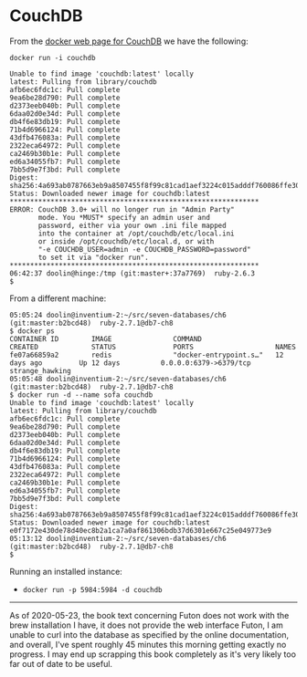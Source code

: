 # CouchDB

From the [docker web page for
CouchDB](https://hub.docker.com/_/couchdb/) we have the following:

`docker run -i couchdb`

```
Unable to find image 'couchdb:latest' locally
latest: Pulling from library/couchdb
afb6ec6fdc1c: Pull complete
9ea6be28d790: Pull complete
d2373eeb040b: Pull complete
6daa02d0e34d: Pull complete
db4f6e83db19: Pull complete
71b4d6966124: Pull complete
43dfb476083a: Pull complete
2322eca64972: Pull complete
ca2469b30b1e: Pull complete
ed6a34055fb7: Pull complete
7bb5d9e7f3bd: Pull complete
Digest: sha256:4a693ab0787663eb9a8507455f8f99c81cad1aef3224c015adddf760086ffe30
Status: Downloaded newer image for couchdb:latest
*************************************************************
ERROR: CouchDB 3.0+ will no longer run in "Admin Party"
       mode. You *MUST* specify an admin user and
       password, either via your own .ini file mapped
       into the container at /opt/couchdb/etc/local.ini
       or inside /opt/couchdb/etc/local.d, or with
       "-e COUCHDB_USER=admin -e COUCHDB_PASSWORD=password"
       to set it via "docker run".
*************************************************************
06:42:37 doolin@hinge:/tmp (git:master+:37a7769)  ruby-2.6.3
$
```

From a different machine:

```
05:05:24 doolin@inventium-2:~/src/seven-databases/ch6 (git:master:b2bcd48)  ruby-2.7.1@db7-ch8
$ docker ps
CONTAINER ID        IMAGE               COMMAND                  CREATED             STATUS              PORTS                    NAMES
fe07a66859a2        redis               "docker-entrypoint.s…"   12 days ago         Up 12 days          0.0.0.0:6379->6379/tcp   strange_hawking
05:05:48 doolin@inventium-2:~/src/seven-databases/ch6 (git:master:b2bcd48)  ruby-2.7.1@db7-ch8
$ docker run -d --name sofa couchdb
Unable to find image 'couchdb:latest' locally
latest: Pulling from library/couchdb
afb6ec6fdc1c: Pull complete
9ea6be28d790: Pull complete
d2373eeb040b: Pull complete
6daa02d0e34d: Pull complete
db4f6e83db19: Pull complete
71b4d6966124: Pull complete
43dfb476083a: Pull complete
2322eca64972: Pull complete
ca2469b30b1e: Pull complete
ed6a34055fb7: Pull complete
7bb5d9e7f3bd: Pull complete
Digest: sha256:4a693ab0787663eb9a8507455f8f99c81cad1aef3224c015adddf760086ffe30
Status: Downloaded newer image for couchdb:latest
e0f7172e430de78d40ec8b2a1ca7a0af861306bdb37d6301e667c25e049773e9
05:13:12 doolin@inventium-2:~/src/seven-databases/ch6 (git:master:b2bcd48)  ruby-2.7.1@db7-ch8
$
```

Running an installed instance:

* `docker run -p 5984:5984 -d couchdb`

---

As of 2020-05-23, the book text concerning Futon does not work with the
brew installation I have, it does not provide the web interface Futon, I
am unable to curl into the database as specified by the online
documentation, and overall, I've spent roughly 45 minutes this morning
getting exactly no progress. I may end up scrapping this book completely
as it's very likely too far out of date to be useful.




